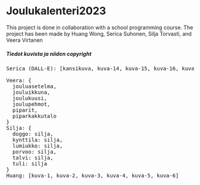 # Joulukalenteri2023

This project is done in collaboration with a school programming course. 
The project has been made by Huang Wong, Serica Suhonen, Silja Torvasti, and Veera Virtanen

##### Tiedot kuvista ja niiden copyright 

<pre>
Serica (DALL-E): [kansikuva, kuva-14, kuva-15, kuva-16, kuva-17, kuva-18, kuva-19]

Veera: {
  jouluasetelma,
  jouluikkuna,
  joulukuusi,
  joulupehmot,
  piparit,
  piparkakkutalo
}
Silja: {
  doggo: silja,
  kynttila: silja,
  lumiukko: silja,
  porvoo: silja,
  talvi: silja,
  tuli: silja
}
Huang: [kuva-1, kuva-2, kuva-3, kuva-4, kuva-5, kuva-6]
</pre>